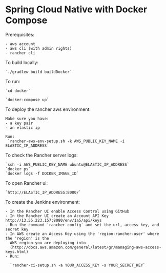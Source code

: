 Spring Cloud Native with Docker Compose
========================================

Prerequisites:
    
    - aws account
    - aws cli (with admin rights)
    - rancher cli

To build locally:

    `./gradlew build buildDocker`

To run:

    `cd docker`
    
    `docker-compose up`

To deploy the rancher aws environment:

    Make sure you have:
    - a key pair
    - an elastic ip

    Run:
     `rancher-aws-env-setup.sh -k AWS_PUBLIC_KEY_NAME -i ELASTIC_IP_ADDRESS`

To check the Rancher server logs:

    `ssh -i AWS_PUBLIC_KEY_NAME ubuntu@ELASTIC_IP_ADDRESS`
    `docker ps`
    `docker logs -f DOCKER_IMAGE_ID`

To open Rancher ui:

    `http://ELASTIC_IP_ADDRESS:8080/`

To create the Jenkins environment:

    - In the Rancher UI enable Access Control using GitHub
    - In the Rancher UI create an Account API Key http://13.55.223.157:8080/env/1a5/api/keys
    - Run the command `rancher config` and set the url, access key, and secret key
    - In AWS create an Access Key using the 'region-rancher-user' where the 'region' is the
      AWS region you are deploying into
      (http://docs.aws.amazon.com/general/latest/gr/managing-aws-access-keys.html)
    - Run:

      `rancher-ci-setup.sh -a YOUR_ACCESS_KEY -s YOUR_SECRET_KEY`
